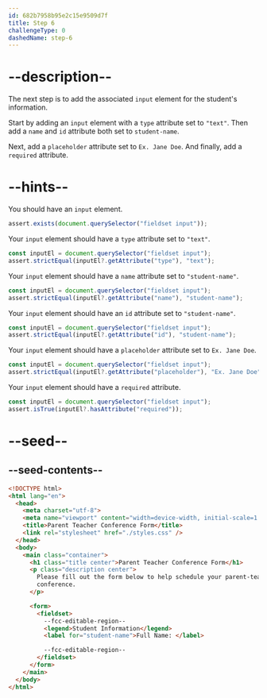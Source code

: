 ```yaml
---
id: 682b7958b95e2c15e9509d7f
title: Step 6
challengeType: 0
dashedName: step-6
---
```


# --description--

The next step is to add the associated `input` element for the student's information.

Start by adding an `input` element with a `type` attribute set to `"text"`. Then add a `name` and `id` attribute both set to `student-name`. 

Next, add a `placeholder` attribute set to `Ex. Jane Doe`. And finally, add a `required` attribute. 

# --hints--

You should have an `input` element.

```js
assert.exists(document.querySelector("fieldset input"));
```

Your `input` element should have a `type` attribute set to `"text"`.

```js
const inputEl = document.querySelector("fieldset input");
assert.strictEqual(inputEl?.getAttribute("type"), "text");
```

Your `input` element should have a `name` attribute set to `"student-name"`.

```js
const inputEl = document.querySelector("fieldset input");
assert.strictEqual(inputEl?.getAttribute("name"), "student-name");
```

Your `input` element should have an `id` attribute set to `"student-name"`.

```js
const inputEl = document.querySelector("fieldset input");
assert.strictEqual(inputEl?.getAttribute("id"), "student-name");
```

Your `input` element should have a `placeholder` attribute set to `Ex. Jane Doe`.

```js
const inputEl = document.querySelector("fieldset input");
assert.strictEqual(inputEl?.getAttribute("placeholder"), "Ex. Jane Doe");
```

Your `input` element should have a `required` attribute.

```js
const inputEl = document.querySelector("fieldset input");
assert.isTrue(inputEl?.hasAttribute("required"));
```

# --seed--

## --seed-contents--

```html
<!DOCTYPE html>
<html lang="en">
  <head>
    <meta charset="utf-8">
    <meta name="viewport" content="width=device-width, initial-scale=1.0">
    <title>Parent Teacher Conference Form</title>
    <link rel="stylesheet" href="./styles.css" />
  </head>
  <body>
    <main class="container">
      <h1 class="title center">Parent Teacher Conference Form</h1>
      <p class="description center">
        Please fill out the form below to help schedule your parent-teacher
        conference.
      </p>

      <form>
        <fieldset>
          --fcc-editable-region--
          <legend>Student Information</legend>
          <label for="student-name">Full Name: </label>

          --fcc-editable-region--
        </fieldset>
      </form>
    </main>
  </body>
</html>
```

```css
```
